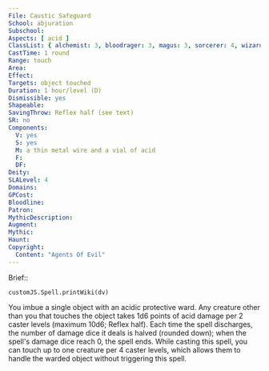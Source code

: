 ```yaml
---
File: Caustic Safeguard
School: abjuration
Subschool: 
Aspects: [ acid ]
ClassList: { alchemist: 3, bloodrager: 3, magus: 3, sorcerer: 4, wizard: 4 }
CastTime: 1 round
Range: touch
Area: 
Effect: 
Targets: object touched
Duration: 1 hour/level (D)
Dismissible: yes
Shapeable: 
SavingThrow: Reflex half (see text)
SR: no
Components:
  V: yes
  S: yes
  M: a thin metal wire and a vial of acid
  F: 
  DF: 
Deity: 
SLALevel: 4
Domains: 
GPCost: 
Bloodline: 
Patron: 
MythicDescription: 
Augment: 
Mythic: 
Haunt: 
Copyright:
  Content: "Agents Of Evil"
---
```

Brief:: 

```dataviewjs
customJS.Spell.printWiki(dv)
```

You imbue a single object with an acidic protective ward. Any creature other than you that touches the object takes 1d6 points of acid damage per 2 caster levels (maximum 10d6; Reflex half). Each time the spell discharges, the number of damage dice it deals is halved (rounded down); when the spell's damage dice reach 0, the spell ends. While casting this spell, you can touch up to one creature per 4 caster levels, which allows them to handle the warded object without triggering this spell.
